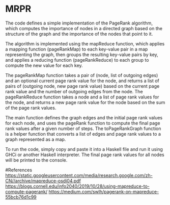 # MRPR
The code defines a simple implementation of the PageRank algorithm, which computes the importance of nodes in a directed graph based on the structure of the graph and the importance of the nodes that point to it.

The algorithm is implemented using the mapReduce function, which applies a mapping function (pageRankMap) to each key-value pair in a map representing the graph, then groups the resulting key-value pairs by key, and applies a reducing function (pageRankReduce) to each group to compute the new value for each key.

The pageRankMap function takes a pair of (node, list of outgoing edges) and an optional current page rank value for the node, and returns a list of pairs of (outgoing node, new page rank value) based on the current page rank value and the number of outgoing edges from the node. The pageRankReduce function takes a node and a list of page rank values for the node, and returns a new page rank value for the node based on the sum of the page rank values.

The main function defines the graph edges and the initial page rank values for each node, and uses the pageRank function to compute the final page rank values after a given number of steps. The toPageRankGraph function is a helper function that converts a list of edges and page rank values to a graph represented as a map.

To run the code, simply copy and paste it into a Haskell file and run it using GHCi or another Haskell interpreter. The final page rank values for all nodes will be printed to the console.

#References
https://static.googleusercontent.com/media/research.google.com/zh-CN//archive/mapreduce-osdi04.pdf
https://blogs.cornell.edu/info2040/2019/10/28/using-mapreduce-to-compute-pagerank/
https://medium.com/swlh/pagerank-on-mapreduce-55bcb76d1c99

